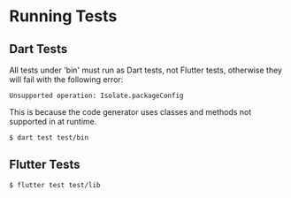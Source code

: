 # Running Tests

## Dart Tests

All tests under 'bin' must run as Dart tests, not Flutter tests, otherwise they will fail with 
the following error:

```logcatfilter
Unsupported operation: Isolate.packageConfig
```

This is because the code generator uses classes and methods not supported in at runtime.

```shell
$ dart test test/bin
```

## Flutter Tests

```shell
$ flutter test test/lib
```

